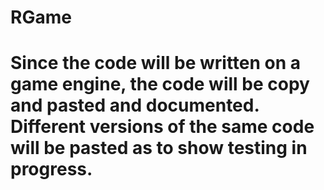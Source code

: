 # RGame
# Since the code will be written on a game engine, the code will be copy and pasted and documented. Different versions of the same code will be pasted as to show testing in progress.
